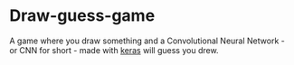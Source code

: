 # Draw-guess-game
A game where you draw something and a Convolutional Neural Network - or CNN for short - made with [keras](https://github.com/keras-team/keras) will guess you drew.
